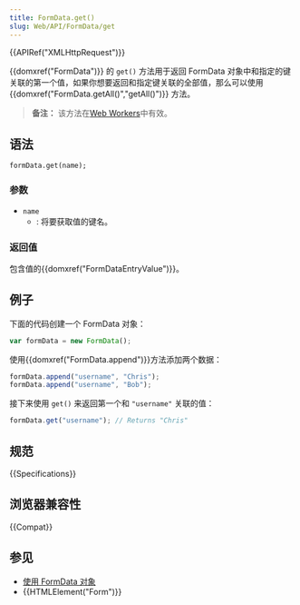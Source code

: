 ```yaml
---
title: FormData.get()
slug: Web/API/FormData/get
---
```


{{APIRef("XMLHttpRequest")}}

{{domxref("FormData")}} 的 `get()` 方法用于返回 FormData 对象中和指定的键关联的第一个值，如果你想要返回和指定键关联的全部值，那么可以使用 {{domxref("FormData.getAll()","getAll()")}} 方法。

> **备注：** 该方法在[Web Workers](/zh-CN/docs/Web/API/Web_Workers_API)中有效。

## 语法

```
formData.get(name);
```

### 参数

- `name`
  - : 将要获取值的键名。

### 返回值

包含值的{{domxref("FormDataEntryValue")}}。

## 例子

下面的代码创建一个 FormData 对象：

```js
var formData = new FormData();
```

使用{{domxref("FormData.append")}}方法添加两个数据：

```js
formData.append("username", "Chris");
formData.append("username", "Bob");
```

接下来使用 `get()` 来返回第一个和 `"username"` 关联的值：

```js
formData.get("username"); // Returns "Chris"
```

## 规范

{{Specifications}}

## 浏览器兼容性

{{Compat}}

## 参见

- [使用 FormData 对象](/zh-CN/docs/Web/API/FormData/Using_FormData_Objects)
- {{HTMLElement("Form")}}
